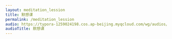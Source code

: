 ```yaml
---
layout: meditation_lession
title: 默想课
permalink: /meditation_lession
audio: https://typora-1259024198.cos.ap-beijing.myqcloud.com/wg/audios/%E9%BB%98%E6%83%B3%E8%AF%BE_%E9%A9%AC.mp3?q-sign-algorithm=sha1&q-ak=AKIDMJ3FEfM0YlikxzVPPVBC14SH1kBKrlGO&q-sign-time=1705058042;1705065242&q-key-time=1705058042;1705065242&q-header-list=&q-url-param-list=&q-signature=f96c7b6e4819469b715d69301f1ca5bd96185c3f&x-cos-security-token=a62873893076bc4c8bf1142205eb2208526c9eec20001
audioTitle: 默想课
---
```


